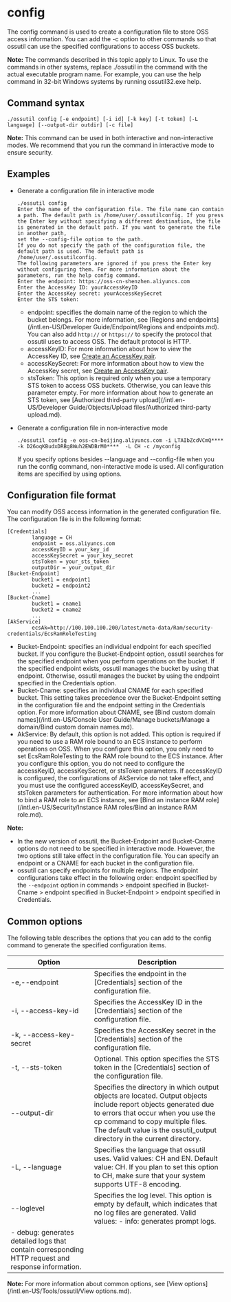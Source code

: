 # config

The config command is used to create a configuration file to store OSS access information. You can add the -c option to other commands so that ossutil can use the specified configurations to access OSS buckets.

**Note:** The commands described in this topic apply to Linux. To use the commands in other systems, replace ./ossutil in the command with the actual executable program name. For example, you can use the help command in 32-bit Windows systems by running ossutil32.exe help.

## Command syntax

```
./ossutil config [-e endpoint] [-i id] [-k key] [-t token] [-L language] [--output-dir outdir] [-c file]
```

**Note:** This command can be used in both interactive and non-interactive modes. We recommend that you run the command in interactive mode to ensure security.

## Examples

-   Generate a configuration file in interactive mode

    ```
    ./ossutil config
    Enter the name of the configuration file. The file name can contain a path. The default path is /home/user/.ossutilconfig. If you press the Enter key without specifying a different destination, the file is generated in the default path. If you want to generate the file in another path,
    set the --config-file option to the path. 
    If you do not specify the path of the configuration file, the default path is used. The default path is /home/user/.ossutilconfig. 
    The following parameters are ignored if you press the Enter key without configuring them. For more information about the parameters, run the help config command. 
    Enter the endpoint: https://oss-cn-shenzhen.aliyuncs.com 
    Enter the AccessKey ID: yourAccessKeyID 
    Enter the AccessKey secret: yourAccessKeySecret
    Enter the STS token: 
    ```

    -   endpoint: specifies the domain name of the region to which the bucket belongs. For more information, see [Regions and endpoints](/intl.en-US/Developer Guide/Endpoint/Regions and endpoints.md). You can also add `http://` or `https://` to specify the protocol that ossutil uses to access OSS. The default protocol is HTTP.
    -   accessKeyID: For more information about how to view the AccessKey ID, see [Create an AccessKey pair]().
    -   accessKeySecret: For more information about how to view the AccessKey secret, see [Create an AccessKey pair]().
    -   stsToken: This option is required only when you use a temporary STS token to access OSS buckets. Otherwise, you can leave this parameter empty. For more information about how to generate an STS token, see [Authorized third-party upload](/intl.en-US/Developer Guide/Objects/Upload files/Authorized third-party upload.md).
-   Generate a configuration file in non-interactive mode

    ```
    ./ossutil config -e oss-cn-beijing.aliyuncs.com -i LTAIbZcdVCmQ**** -k D26oqKBudxDRBg8Wuh2EWDBrM0****  -L CH -c /myconfig
    ```

    If you specify options besides --language and --config-file when you run the config command, non-interactive mode is used. All configuration items are specified by using options.


## Configuration file format

You can modify OSS access information in the generated configuration file. The configuration file is in the following format:

```
[Credentials]
        language = CH
        endpoint = oss.aliyuncs.com
        accessKeyID = your_key_id
        accessKeySecret = your_key_secret
        stsToken = your_sts_token
        outputDir = your_output_dir
[Bucket-Endpoint]
        bucket1 = endpoint1
        bucket2 = endpoint2
        ...
[Bucket-Cname]
        bucket1 = cname1
        bucket2 = cname2
        ...
[AkService]
        ecsAk=http://100.100.100.200/latest/meta-data/Ram/security-credentials/EcsRamRoleTesting
```

-   Bucket-Endpoint: specifies an individual endpoint for each specified bucket. If you configure the Bucket-Endpoint option, ossutil searches for the specified endpoint when you perform operations on the bucket. If the specified endpoint exists, ossutil manages the bucket by using that endpoint. Otherwise, ossutil manages the bucket by using the endpoint specified in the Credentials option.
-   Bucket-Cname: specifies an individual CNAME for each specified bucket. This setting takes precedence over the Bucket-Endpoint setting in the configuration file and the endpoint setting in the Credentials option. For more information about CNAME, see [Bind custom domain names](/intl.en-US/Console User Guide/Manage buckets/Manage a domain/Bind custom domain names.md).
-   AkService: By default, this option is not added. This option is required if you need to use a RAM role bound to an ECS instance to perform operations on OSS. When you configure this option, you only need to set EcsRamRoleTesting to the RAM role bound to the ECS instance. After you configure this option, you do not need to configure the accessKeyID, accessKeySecret, or stsToken parameters. If accessKeyID is configured, the configurations of AkService do not take effect, and you must use the configured accessKeyID, accessKeySecret, and stsToken parameters for authentication. For more information about how to bind a RAM role to an ECS instance, see [Bind an instance RAM role](/intl.en-US/Security/Instance RAM roles/Bind an instance RAM role.md).

**Note:**

-   In the new version of ossutil, the Bucket-Endpoint and Bucket-Cname options do not need to be specified in interactive mode. However, the two options still take effect in the configuration file. You can specify an endpoint or a CNAME for each bucket in the configuration file.
-   ossutil can specify endpoints for multiple regions. The endpoint configurations take effect in the following order: endpoint specified by the `--endpoint` option in commands \> endpoint specified in Bucket-Cname \> endpoint specified in Bucket-Endpoint \> endpoint specified in Credentials.

## Common options

The following table describes the options that you can add to the config command to generate the specified configuration items.

|Option|Description|
|------|-----------|
|-e,--endpoint|Specifies the endpoint in the \[Credentials\] section of the configuration file.|
|-i, --access-key-id|Specifies the AccessKey ID in the \[Credentials\] section of the configuration file.|
|-k, --access-key-secret|Specifies the AccessKey secret in the \[Credentials\] section of the configuration file.|
|-t, --sts-token|Optional. This option specifies the STS token in the \[Credentials\] section of the configuration file.|
|--output-dir|Specifies the directory in which output objects are located. Output objects include report objects generated due to errors that occur when you use the cp command to copy multiple files. The default value is the ossutil\_output directory in the current directory.|
|-L, --language|Specifies the language that ossutil uses. Valid values: CH and EN. Default value: CH. If you plan to set this option to CH, make sure that your system supports UTF-8 encoding.|
|--loglevel|Specifies the log level. This option is empty by default, which indicates that no log files are generated. Valid values: -   info: generates prompt logs.
-   debug: generates detailed logs that contain corresponding HTTP request and response information. |

**Note:** For more information about common options, see [View options](/intl.en-US/Tools/ossutil/View options.md).


